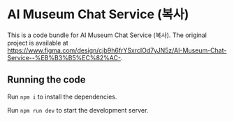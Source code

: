 
  # AI Museum Chat Service (복사)

  This is a code bundle for AI Museum Chat Service (복사). The original project is available at https://www.figma.com/design/cjb9h6frYSxrcIOd7yJN5z/AI-Museum-Chat-Service--%EB%B3%B5%EC%82%AC-.

  ## Running the code

  Run `npm i` to install the dependencies.

  Run `npm run dev` to start the development server.
  